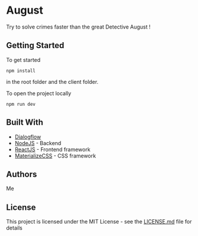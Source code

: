 # August

Try to solve crimes faster than the great Detective August !


## Getting Started

To get started 
```
npm install
```
in the root folder and the client folder. 

To open the project locally
```
npm run dev
```

## Built With

* [Dialogflow](https://dialogflow.com/) 
* [NodeJS](https://nodejs.org/en/) - Backend
* [ReactJS](https://reactjs.org/) - Frontend framework
* [MaterializeCSS](https://materializecss.com/) - CSS framework

## Authors

Me

## License

This project is licensed under the MIT License - see the [LICENSE.md](LICENSE.md) file for details
